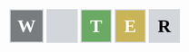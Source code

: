 <style>
.board {
  width: 300px;
  height: 360px;
}
.item {
    font-family: "nyt-franklin";
    width: 100%;
    display: inline-flex;
    justify-content: center;
    align-items: center;
    font-size: 2rem;
    line-height: 1;
    font-weight: bold;
    vertical-align: middle;
    box-sizing: border-box;
    color: white;
    background-color: #d3d6da;
    border: 2px solid #d3d6da;
    padding: 0.75rem;
}
.row {
    display: grid;
    grid-template-columns: repeat(5, 1fr);
    grid-gap: 5px;
}
.wrong {
    background-color: #787c7e;
}
.correct {
    background-color: #6aaa64;
}
.misplaced {
    background-color: #c9b458;
}
.not-guessed {
    color: black;
    background-color: #d3d6da;
}
</style>

<div class="board ">
<div class="row">
<div class="item wrong">
    W
</div>
<div class="item">
    
</div>
<div class="item correct">
    T
</div>
<div class="item misplaced">
    E
</div>
<div class="item not-guessed">
    R
</div>
<div>
</div>
